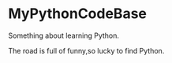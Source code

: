 # MyPythonCodeBase

Something about learning Python.

The road is full of funny,so lucky to find Python.
